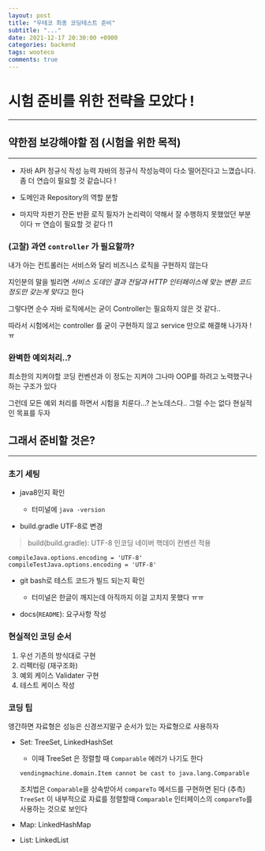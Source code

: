 ```yaml
---
layout: post
title: "우테코 최종 코딩테스트 준비"
subtitle: "..."
date: 2021-12-17 20:30:00 +0900
categories: backend
tags: wooteco
comments: true
---
```


# 시험 준비를 위한 전략을 모았다 !

---

## 약한점 보강해야할 점 (시험을 위한 목적)

---

- 자바 API 정규식 작성 능력
  자바의 정규식 작성능력이 다소 떨어진다고 느꼈습니다. 좀 더 연습이 필요할 것 같습니다 !

- 도메인과 Repository의 역할 분할

- 마지막 자판기 잔돈 반환 로직
  필자가 논리력이 약해서 잘 수행하지 못했었던 부분이다 ㅠ
  연습이 필요할 것 같다 !1

### (고찰) 과연 `controller` 가 필요할까?

내가 아는 컨트롤러는 서비스와 달리 비즈니스 로직을 구현하지 않는다

지인분의 말을 빌리면 *서비스 도데인 결과 전달과 HTTP 인터페이스에 맞는 변환 코드 정도만 갖는게 맞다*고 한다

그렇다면 순수 자바 로직에서는 굳이 Controller는 필요하지 않은 것 같다..

따라서 시험에서는 controller 를 굳이 구현하지 않고 service 만으로 해결해 나가자 ! ㅠ

### 완벽한 예외처리..?

최소한의 지켜야할 코딩 컨벤션과 이 정도는 지켜야 그나마 OOP를 하려고 노력했구나 하는 구조가 있다

그런데 모든 예외 처리를 하면서 시험을 치룬다...? 논노데스다.. 그럴 수는 없다 현실적인 목표를 두자

## 그래서 준비할 것은?

---

### 초기 세팅

- java8인지 확인

  - 터미널에 `java -version`

- build.gradle UTF-8로 변경

> build(build.gradle): UTF-8 인코딩 네이버 핵데이 컨벤션 적용

```
compileJava.options.encoding = 'UTF-8'
compileTestJava.options.encoding = 'UTF-8'
```

- git bash로 테스트 코드가 빌드 되는지 확인

  - 터미널은 한글이 깨지는데 아직까지 이걸 고치지 못했다 ㅠㅠ

- docs(`README`): 요구사항 작성

### 현실적인 코딩 순서

1. 우선 기존의 방식대로 구현
2. 리펙터링 (재구조화)
3. 예외 케이스 Validater 구현
4. 테스트 케이스 작성

### 코딩 팁

앵간하면 자료형은 성능은 신경쓰지말구
순서가 있는 자료형으로 사용하자

- Set: TreeSet, LinkedHashSet

  - 이때 TreeSet 은 정렬할 때 `Comparable` 에러가 나기도 한다

  ```
  vendingmachine.domain.Item cannot be cast to java.lang.Comparable
  ```

  조치법은 `Comparable`을 상속받아서 `compareTo` 메서드를 구현하면 된다
  (추측) `TreeSet` 이 내부적으로 자료를 정렬할때 `Comparable` 인터페이스의 `compareTo`를 사용하는 것으로 보인다

- Map: LinkedHashMap
- List: LinkedList
